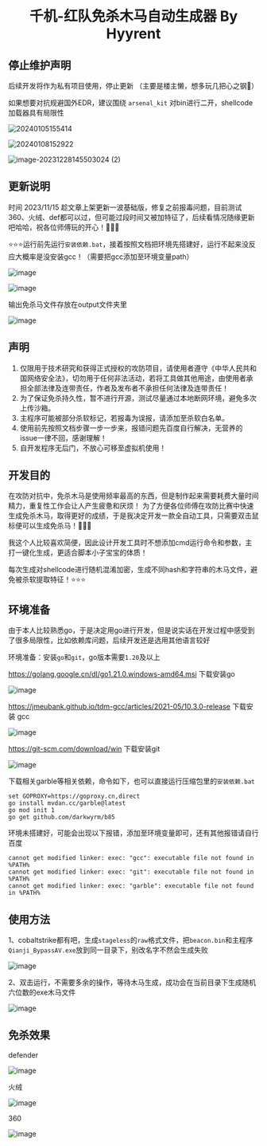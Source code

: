 
<h1 align="center">千机-红队免杀木马自动生成器 By Hyyrent</h1>

## 停止维护声明

后续开发将作为私有项目使用，停止更新 （主要是楼主懒，想多玩几把心之钢🤡）

如果想要对抗规避国外EDR，建议围绕 `arsenal_kit` 对bin进行二开，shellcode加载器具有局限性

![20240105155414](https://github.com/Pizz33/Qianji/assets/88339946/c58e03c0-0582-477b-bfb4-33230d96b507)

![20240108152922](https://github.com/Pizz33/Qianji/assets/88339946/ebac3bc6-de03-4a7b-8926-12058159daf7)

![image-20231228145503024 (2)](https://github.com/Pizz33/Qianji/assets/88339946/a55a12b0-e238-4797-98f8-0db7f2048c62)


## 更新说明

时间 2023/11/15 趁文章上架更新一波基础版，修复之前报毒问题，目前测试360、火绒、def都可以过，但可能过段时间又被加特征了，后续看情况随缘更新吧哈哈，祝各位师傅玩的开心！🤡🤡🤡

⭐⭐⭐运行前先运行`安装依赖.bat`，接着按照文档把环境先搭建好，运行不起来没反应大概率是没安装gcc！（需要把gcc添加至环境变量path）

![image](https://github.com/Pizz33/Qianji/assets/88339946/88e6fbe5-63bb-4ed9-9b81-21e548798eab)

![image](https://github.com/Pizz33/Qianji/assets/88339946/f38462a3-73fc-488e-aee8-f020c33b5589)

输出免杀马文件存放在output文件夹里

![image](https://github.com/Pizz33/Qianji/assets/88339946/863b2dbd-122b-4543-af3e-990ee238357d)

## 声明

1. 仅限用于技术研究和获得正式授权的攻防项目，请使用者遵守《中华人民共和国网络安全法》，切勿用于任何非法活动，若将工具做其他用途，由使用者承担全部法律及连带责任，作者及发布者不承担任何法律及连带责任！
2. 为了保证免杀持久性，暂不进行开源，测试尽量通过本地断网环境，避免多次上传沙箱。
3. 主程序可能被部分杀软标记，若报毒为误报，请添加至杀软白名单。
4. 使用前先按照文档步骤一步一步来，报错问题先百度自行解决，无营养的issue一律不回，感谢理解！
5. 自开发程序无后门，不放心可移至虚拟机使用！

## 开发目的

在攻防对抗中，免杀木马是使用频率最高的东西，但是制作起来需要耗费大量时间精力，重复性工作会让人产生疲惫和厌烦！
为了方便各位师傅在攻防比赛中快速生成免杀木马，取得更好的成绩，于是我决定开发一款全自动工具，只需要双击鼠标便可以生成免杀马！🤡🤡🤡 

我这个人比较喜欢简便，因此设计开发工具时不想添加cmd运行命令和参数，主打一键化生成，更适合脚本小子宝宝的体质！

每次生成对shellcode进行随机混淆加密，生成不同hash和字符串的木马文件，避免被杀软提取特征！⭐⭐⭐

## 环境准备

由于本人比较熟悉go，于是决定用go进行开发，但是说实话在开发过程中感受到了很多局限性，比如依赖库问题，后续开发还是选用其他语言较好

环境准备：安装`go`和`git`，go版本需要`1.20`及以上

https://golang.google.cn/dl/go1.21.0.windows-amd64.msi 下载安装go

![image](https://github.com/Pizz33/Qianji/assets/88339946/4643a8ea-0eb3-47a5-834a-4cf4538e9c04)

https://jmeubank.github.io/tdm-gcc/articles/2021-05/10.3.0-release 下载安装 gcc

![image](https://github.com/Pizz33/Qianji/assets/88339946/08e88ebd-4742-4778-954a-afce7c6d6ec9)

 https://git-scm.com/download/win  下载安装git

![image](https://github.com/Pizz33/Qianji/assets/88339946/9a049473-cb1a-4005-9521-4576d745d392)


下载相关garble等相关依赖，命令如下，也可以直接运行压缩包里的`安装依赖.bat`

```
set GOPROXY=https://goproxy.cn,direct
go install mvdan.cc/garble@latest
go mod init 1
go get github.com/darkwyrm/b85
```

环境未搭建好，可能会出现以下报错，添加至环境变量即可，还有其他报错请自行百度

```
cannot get modified linker: exec: "gcc": executable file not found in %PATH%
cannot get modified linker: exec: "git": executable file not found in %PATH%
cannot get modified linker: exec: "garble": executable file not found in %PATH%
```

## 使用方法


1、cobaltstrike都有吧，生成`stageless`的`raw`格式文件，把`beacon.bin`和主程序`Qianji_BypassAV.exe`放到同一目录下，别改名字不然会生成失败

![image](https://github.com/Pizz33/Qianji/assets/88339946/26436df3-f8b4-4dc1-89af-1ac3e7f07e45)


2、双击运行，不需要多余的操作，等待木马生成，成功会在当前目录下生成随机六位数的exe木马文件

![image](https://github.com/Pizz33/Qianji/assets/88339946/dc004f1c-2b62-470d-9a32-1fc8f4d360ad)


## 免杀效果

defender

![image](https://github.com/Pizz33/Qianji/assets/88339946/a50fbf65-7aa3-4fcb-b48e-f84ac96e8395)


火绒

![image](https://github.com/Pizz33/Qianji/assets/88339946/aba329c1-1573-45a7-992c-c6072f8a74dc)


360

![image](https://github.com/Pizz33/Qianji/assets/88339946/5b71193c-b2b0-4adb-9883-beac56cae7f3)
